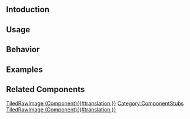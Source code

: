 <languages></languages> <translate>

## Intoduction

## Usage

## Behavior

## Examples

## Related Components

</translate>

[TiledRawImage
(Component){{#translation:}}](Category:Components{{#translation:}} "wikilink")
[Category:ComponentStubs](Category:ComponentStubs "wikilink")
[TiledRawImage
(Component){{#translation:}}](Category:Components:UIX:Graphics{{#translation:}} "wikilink")